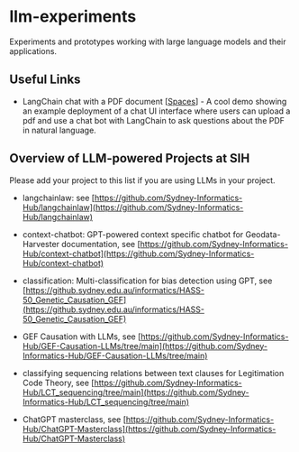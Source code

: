 # llm-experiments
Experiments and prototypes working with large language models and their applications.


## Useful Links

- LangChain chat with a PDF document [[Spaces](https://huggingface.co/spaces/hlydecker/langchain-chat-with-pdf-openai)] - A cool demo showing an example deployment of a chat UI interface where users can upload a pdf and use a chat bot with LangChain to ask questions about the PDF in natural language.

## Overview of LLM-powered Projects at SIH

Please add your project to this list if you are using LLMs in your project.

- langchainlaw: see [https://github.com/Sydney-Informatics-Hub/langchainlaw](https://github.com/Sydney-Informatics-Hub/langchainlaw)

- context-chatbot: GPT-powered context specific chatbot for Geodata-Harvester documentation, see [https://github.com/Sydney-Informatics-Hub/context-chatbot](https://github.com/Sydney-Informatics-Hub/context-chatbot)

- classification: Multi-classification for bias detection using GPT, see [https://github.sydney.edu.au/informatics/HASS-50_Genetic_Causation_GEF](https://github.sydney.edu.au/informatics/HASS-50_Genetic_Causation_GEF)

- GEF Causation with LLMs, see [https://github.com/Sydney-Informatics-Hub/GEF-Causation-LLMs/tree/main](https://github.com/Sydney-Informatics-Hub/GEF-Causation-LLMs/tree/main)

- classifying sequencing relations between text clauses for Legitimation Code Theory, see [https://github.com/Sydney-Informatics-Hub/LCT_sequencing/tree/main](https://github.com/Sydney-Informatics-Hub/LCT_sequencing/tree/main)

- ChatGPT masterclass, see [https://github.com/Sydney-Informatics-Hub/ChatGPT-Masterclass](https://github.com/Sydney-Informatics-Hub/ChatGPT-Masterclass)
